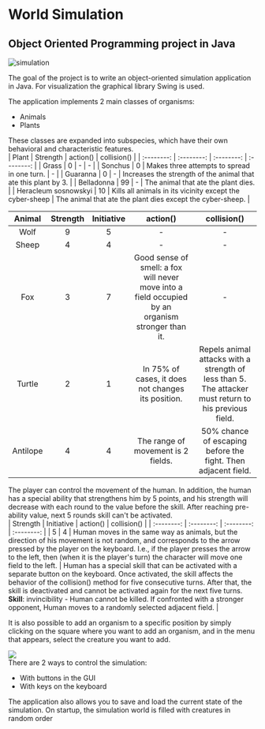 # World Simulation
## Object Oriented Programming project in Java
![simulation](https://i.imgur.com/Qoscblv.png)  

The goal of the project is to write an object-oriented simulation application in Java. For visualization the graphical library Swing is used.

The application implements 2 main classes of organisms:
* Animals 
* Plants

These classes are expanded into subspecies, which have their own behavioral and characteristic features.  
| Plant | Strength | action() | collision() |
| :--------: | :--------: | :--------: | :--------: |
| Grass | 0 | - | - |
| Sonchus | 0 | Makes three attempts to spread in one turn. | - |
| Guaranna | 0 | - | Increases the strength of the animal that ate this plant by 3. |
| Belladonna | 99 | - | The animal that ate the plant dies. | 
| Heracleum sosnowskyi | 10 | Kills all animals in its vicinity except the cyber-sheep | The animal that ate the plant dies except the cyber-sheep. |  
 
| Animal | Strength | Initiative | action() | collision() |
| :--------: | :--------: | :--------: | :--------: | :--------: |
| Wolf | 9 | 5 | - | - |
| Sheep | 4 | 4 | - | - |
| Fox | 3 | 7 | Good sense of smell: a fox will never move into a field occupied by an organism stronger than it. | - |
| Turtle | 2 | 1 | In 75% of cases, it does not changes its position. | Repels animal attacks with a strength of less than 5. The attacker must return to his previous field. |
| Antilope | 4 | 4 | The range of movement is 2 fields. | 50% chance of escaping before the fight. Then adjacent field. |

The player can control the movement of the human. In addition, the human has a special ability that strengthens him by 5 points, and his strength will decrease with each round to the value before the skill. After reaching pre-ability value, next 5 rounds skill can't be activated.  
| Strength | Initiative | action() | collision() |
| :--------: | :--------: | :--------: | :--------: |
| 5 | 4 | Human moves in the same way as animals, but the direction of his movement is not random, and corresponds to the arrow pressed by the player on the keyboard. I.e., if the player presses the arrow to the left, then (when it is the player's turn) the character will move one field to the left. | Human has a special skill that can be activated with a separate button on the keyboard. Once activated, the skill affects the behavior of the collision() method for five consecutive turns. After that, the skill is deactivated and cannot be activated again for the next five turns. **Skill**: invincibility - Human cannot be killed. If confronted with a stronger opponent, Human moves to a randomly selected adjacent field. |  
 
It is also possible to add an organism to a specific position by simply clicking on the square where you want to add an organism, and in the menu that appears, select the creature you want to add. 

![](https://i.imgur.com/v35OftD.png)  
There are 2 ways to control the simulation:
* With buttons in the GUI
* With keys on the keyboard

The application also allows you to save and load the current state of the simulation. On startup, the simulation world is filled with creatures in random order




